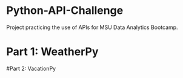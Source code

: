 # Python-API-Challenge
Project practicing the use of APIs for MSU Data Analytics Bootcamp.

# Part 1: WeatherPy


#Part 2: VacationPy
